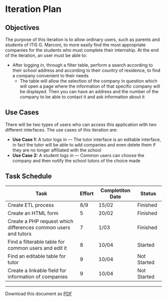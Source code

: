 # Iteration Plan

## Objectives

The purpose of this iteration is to allow ordinary users, such as parents and students of ITIS G. Marconi, to more easily find the most appropriate companies for the students who must complete their internship. At the end of the iteration, an user must be able to:

 - After logging in, through a filter table, perform a search according to their school address and according to their country of residence, to find a company convenient to their needs
    - The table will allow the selection of the company in question which will open a page where the information of that specific company will be displayed. Then you can have an address and the number of the company to be able to contact it and ask information about it
## Use Cases

There will be two types of users who can access this application with two different interfaces. The use cases of this iteration are:

 - **Use Case 1:** A tutor logs in — The tutor interface is an editable interface, in fact the tutor will be able to add companies and even delete them if they are no longer affiliated with the school
 - **Use Case 2:** A student logs in — Common users can choose the company and then notify the school tutors of the choice made

## Task Schedule
| Task                                                         | Effort | Completiton Date | Status      |
| ------------------------------------------------------------ | ------ | ---------------- | ----------- |
| Create ETL process                                           | 8/9    | 15/02            | Finished    |
| Create an HTML form                                          | 5      | 20/02            | Finished    |
| Create a PHP request which differences common users and tutors | 7      | 1/03             | Finished    |
| Find a filterable table for common users and edit it         | 8      | 10/04            | Started     |
| Find an editable table for tutor                             | 9      | 10/04            | Not Started |
| Create a linkable field for information of companies         | 9      | 10/04            | Not Started |

---

Download this document as [PDF](pdf/iteration_plan.pdf)